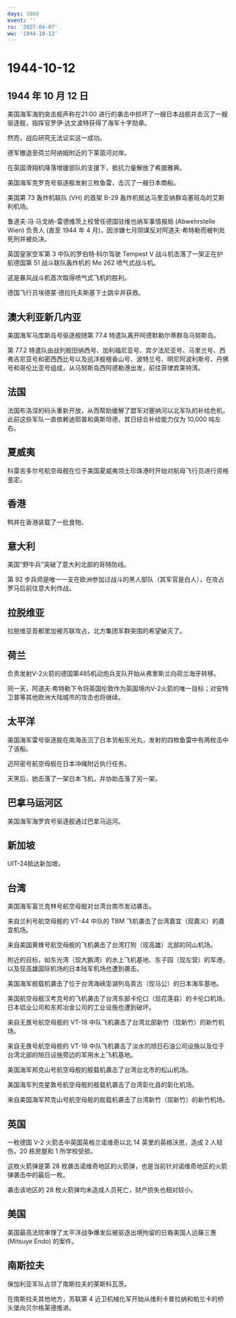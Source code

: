 ```yaml
---
days: 1868
event: ''
ru: '2027-04-07'
ww: '1944-10-12'
---
```


# 1944-10-12

## 1944 年 10 月 12 日

美国海军海豹突击舰声称在21:00
进行的袭击中损坏了一艘日本战舰并击沉了一艘驱逐舰，指挥官罗伊·达文波特获得了海军十字勋章。

然而，战后研究无法证实这一成功。

德军撤退至荷兰阿纳姆附近的下莱茵河对岸。

在英国滑翔机降落增援部队的支援下，抵抗力量解放了希腊雅典。

美国海军克罗克号驱逐舰发射三枚鱼雷，击沉了一艘日本商船。

美国第 73 轰炸机联队 (VH) 的首架 B-29
轰炸机抵达马里亚纳群岛塞班岛的艾斯利机场。

鲁道夫·冯·马戈纳-雷德维茨上校曾任德国驻维也纳军事情报局 (Abwehrstelle
Wien) 负责人 (直至 1944 年 4
月)，因涉嫌七月阴谋反对阿道夫·希特勒而被判处死刑并被处决。

英国皇家空军第 3 中队的罗伯特·科尔驾驶 Tempest V
战斗机击落了一架正在护航德国第 51 战斗联队轰炸机的 Me 262 喷气式战斗机。

这是暴风战斗机首次取得喷气式飞机的胜利。

德国飞行员埃德蒙·德拉托夫斯基下士跳伞并获救。

## 澳大利亚新几内亚

美国海军马库斯岛号驱逐舰随第 77.4 特遣队离开阿德默勒尔蒂群岛马努斯岛。

第 77.2
特遣队由战列舰田纳西号、加利福尼亚号、宾夕法尼亚号、马里兰号、西弗吉尼亚号和密西西比号以及巡洋舰檀香山号、波特兰号、明尼阿波利斯号、丹佛号和哥伦比亚号组成，从马努斯岛西阿德勒港出发，前往菲律宾莱特湾。

## 法国

法国布洛涅的码头重新开放，从而帮助缓解了盟军对塞纳河以北军队的补给危机，此前这些军队一直依赖迪耶普和奥斯坦德，其日综合补给能力仅为
10,000 吨左右。

## 夏威夷

科雷吉多尔号航空母舰在位于美国夏威夷领土珍珠港时开始对航母飞行员进行资格鉴定。

## 香港

鸭井在香港装载了一批食物。

## 意大利

美国"野牛兵"突破了意大利北部的哥特防线。

第 92
步兵师是唯一一支在欧洲参加过战斗的黑人部队（其军官是白人），在攻占罗马后前往意大利作战。

## 拉脱维亚

拉脱维亚首都里加被苏联攻占，北方集团军群突围的希望破灭了。

## 荷兰

负责发射V-2火箭的德国第485机动炮兵支队开始从弗里斯兰向荷兰海牙转移。

同一天，阿道夫·希特勒下令将英国伦敦作为英国境内V-2火箭的唯一目标；对安特卫普等其他欧洲大陆城市的攻击也将继续。

## 太平洋

美国海军雷号驱逐舰在南海击沉了日本货船东光丸，发射的四枚鱼雷中有两枚击中了该船。

迈阿密号航空母舰在日本冲绳附近执行任务。

天黑后，她击落了一架日本飞机，并协助击落了另一架。

## 巴拿马运河区

美国海军海罗宾号驱逐舰通过巴拿马运河。

## 新加坡

UIT-24抵达新加坡。

## 台湾

美国海军富兰克林号航空母舰对台湾台南市发动袭击。

来自兰利号航空母舰的 VT-44 中队的 TBM
飞机袭击了台湾嘉宜（现嘉义）的嘉宜机场。

来自美国黄蜂号航空母舰的飞机袭击了台湾打狗（现高雄）北部的冈山机场。

附近的目标，如东光湾（现大鹏湾）的水上飞机基地、东子园（现左营）的军港，以及现高雄国际机场的日本陆军机场也遭到袭击。

美国海军舰载机袭击了位于台湾海峡澎湖列岛真古（现马公）的日本海军基地。

美国航空母舰汉考克号的飞机袭击了台湾东部卡伦口（现花莲县）的卡伦口机场，日本铝业公司和东邦冶金公司的工业设施也遭到破坏。

来自无畏号航空母舰的 VT-18
中队飞机袭击了台湾北部新竹（现新竹）的新竹机场。

来自无畏号航空母舰的 VT-18
中队飞机袭击了淡水的旭日石油公司设施以及位于台湾北部的旭日设施旁边的军用水上飞机基地。

美国海军邦克山号航空母舰的舰载机袭击了台湾台北市的松山机场。

美国海军列克星敦号航空母舰的舰载机袭击了台湾彰化县的彰化机场。

来自美国海军邦克山号航空母舰的舰载机袭击了台湾新竹（现新竹）的新竹机场。

## 英国

一枚德国 V-2 火箭击中英国英格兰诺维奇以北 14 英里的英格沃思，造成 2
人轻伤，20 栋房屋和 1 所学校受损。

这枚火箭弹是第 28
枚袭击诺维奇地区的火箭弹，也是当前针对诺维奇地区的火箭弹袭击中的最后一枚。

袭击该地区的 28 枚火箭弹均未造成人员死亡，财产损失也相对较小。

## 美国

美国最高法院审理了太平洋战争爆发后被驱逐出境拘留的日裔美国人远藤三惠
(Mitsuye Endo) 的案件。

## 南斯拉夫

保加利亚军队占领了南斯拉夫的莱斯科瓦茨。

在南斯拉夫其他地方，苏联第 4
近卫机械化军开始从维利卡普拉纳和帕兰卡的桥头堡向贝尔格莱德推进。